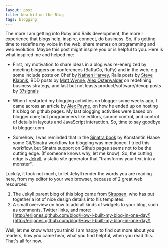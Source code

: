 ```yaml
---
layout: post
title: New kid on the Blog 
tags: blogging
---
```


The more I am getting into Ruby and Rails development, the more I experience that blogs help, inspire, connect, do business. So, it's getting time to redefine my voice in the web, share memes on programming and web evolution. Maybe this post might inspire you or is helpful to you. Here is what inspired me and helped me:

* First, my motivation to share ideas in a blog was re-energized by meeting bloggers on conferences (BaRuCo, RuPy) and in the web, e.g. some include posts on Chef by [Nathen Harvey](http://nathenharvey.com), Rails posts by [Steve Klabnik](http://words.steveklabnik.com/), BDD posts by [Matt Wynne](http://blog.mattwynne.net/), [Alex Osterwalder](http://businessmodelalchemist.com) on redefining business strategy, and last but not leasts product/software/devop posts by [37signals](http://svn.37signals.com)

* When I restarted my blogging activities on blogger some weeks ago, I came across an article by [Alex Payne](http://al3x.net/about.html), on how he ended up on hosting his blog on github pages. My last blogging activities were based on blogger.com; but programmers like editors, source control, and control of details in layouts and JavaScript interaction. So, time to say goodbye to blogger.com

* Somehow, I was reminded that in the [Sinatra book](http://shop.oreilly.com/product/0636920019664.do) by Konstantin Haase some Git/Sinatra workflow for blogging was mentioned. I tried this workflow, but Sinatra support on Github pages seems not to be the cutting edge. (If someone knows why, let me know). So, the cutting edge is [Jekyll](http://jekyllrb.com/), a static site generator that "transforms your text into a monster".

Luckily, it took not much, to let Jekyll render the words you are reading here, from my editor to your web browser, because of 2 great web resources:

1. The Jekyll parent blog of this blog came from [Sirupsen](https://github.com/Sirupsen/sirupsen.github.com), who has put together a lot of nice design details into his templates.
2. A small overview on how to add all kinds of widgets to your blog, such as comments, Twitter links, and more: [http://erjjones.github.com/blog/How-I-built-my-blog-in-one-day/](http://erjjones.github.com/blog/How-I-built-my-blog-in-one-day/)

Well, let me know what you think! I am happy to find out more about you readers, how you came hear, what you find helpful, when you read this. That's all for now.
